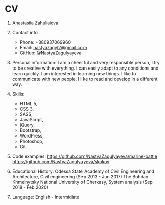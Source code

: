 # CV
1. Anastasiia Zahuliaieva
1. Contact info
    
    - Phone: +380937069960
    - Email: nastyazagyl2@gmail.com
    - GitHub: @NastyaZagulyayeva

1. Personal information:
    I am a cheerful and very responsible person, I try to be creative with everything. I can easily adapt to any conditions and learn quickly. I am interested in learning new things. I like to communicate with new people, I like to read and develop in a different way. 
1. Skills:

    - HTML 5, 
    - CSS 3, 
    - SASS, 
    - JavaScript,
    - jQuery, 
    - Bootstrap, 
    - WordPress, 
    - Photoshop, 
    - Git.
1. Code examples:
    https://github.com/NastyaZagulyayeva/marine-battle
    https://github.com/NastyaZagulyayeva/skokov
1. Educational History:
    Odessa State Academy of Civil Engineering and Architecture, Civil engineering (Sep 2013 - Jun 2017)
    The Bohdan Khmelnytsky National University of Cherkasy, System analysis (Sep 2018 - Feb 2020)
1. Language:
    English - Intermidiate